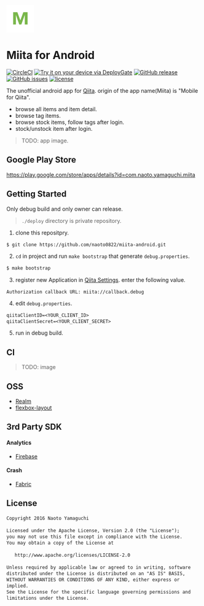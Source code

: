 ![app icon](./app/src/main/res/mipmap-hdpi/ic_launcher.png)

# Miita for Android

[![CircleCI](https://circleci.com/gh/naoto0822/miita-android.svg?style=svg)](https://circleci.com/gh/naoto0822/miita-android)
[<img src="https://dply.me/4j2gcf/button/large" alt="Try it on your device via DeployGate">](https://dply.me/4j2gcf#install)
[![GitHub release](https://img.shields.io/github/release/naoto0822/miita-android.svg)](https://github.com/naoto0822/miita-android/releases)
[![GitHub issues](https://img.shields.io/github/issues/naoto0822/miita-android.svg)](https://github.com/naoto0822/miita-android/issues)
[![license](https://img.shields.io/github/license/naoto0822/miita-android.svg)](https://github.com/naoto0822/miita-android/blob/master/LICENSE)

The unofficial android app for [Qiita](http://qiita.com "Qiita").
origin of the app name(Miita) is "Mobile for Qiita".

- browse all items and item detail.
- browse tag items.
- browse stock items, follow tags after login.
- stock/unstock item after login.

> TODO: app image.

## Google Play Store

https://play.google.com/store/apps/details?id=com.naoto.yamaguchi.miita

## Getting Started

Only debug build and only owner can release.

> `./deploy` directory is private repository.

1. clone this repositpry.

 ```sh
 $ git clone https://github.com/naoto0822/miita-android.git
 ```

2. `cd` in project and run `make bootstrap` that generate `debug.properties`.

 ```sh
 $ make bootstrap
 ```

3. register new Application in [Qiita Settings](https://qiita.com/settings/applications).
   enter the following value.

 ```
 Authorization callback URL: miita://callback.debug
 ```

4. edit `debug.properties`.

 ```
 qiitaClientID=<YOUR_CLIENT_ID>
 qiitaClientSecret=<YOUR_CLIENT_SECRET>
 ```

5. run in debug build.

## CI

> TODO: image

## OSS

- [Realm](https://realm.io/jp/)
- [flexbox-layout](https://github.com/google/flexbox-layout)

## 3rd Party SDK

#### Analytics

- [Firebase](https://firebase.google.com/ "Firebase")

#### Crash

- [Fabric](https://fabric.io, "Fabric")

## License

```
Copyright 2016 Naoto Yamaguchi

Licensed under the Apache License, Version 2.0 (the "License");
you may not use this file except in compliance with the License.
You may obtain a copy of the License at

   http://www.apache.org/licenses/LICENSE-2.0

Unless required by applicable law or agreed to in writing, software
distributed under the License is distributed on an "AS IS" BASIS,
WITHOUT WARRANTIES OR CONDITIONS OF ANY KIND, either express or implied.
See the License for the specific language governing permissions and
limitations under the License.
```
